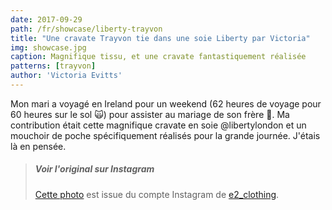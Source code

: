 ```yaml
---
date: 2017-09-29
path: /fr/showcase/liberty-trayvon
title: "Une cravate Trayvon tie dans une soie Liberty par Victoria"
img: showcase.jpg
caption: Magnifique tissu, et une cravate fantastiquement réalisée
patterns: [trayvon]
author: 'Victoria Evitts'
---
```


Mon mari a voyagé en Ireland pour un weekend (62 heures de voyage pour 60 heures sur le sol 🙀) pour assister au mariage de son frère 👏.
Ma contribution était cette magnifique cravate en soie @libertylondon et un mouchoir de poche spécifiquement réalisés pour la grande journée. J'étais là en pensée.

> ##### Voir l'original sur Instagram
> [Cette photo](https://www.instagram.com/p/BZR3pyCHLjm/) est issue du compte Instagram de [e2_clothing](https://www.instagram.com/e2_clothing/).


